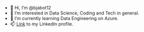 - 👋 Hi, I’m @bjabot12
- 👀 I’m interested in Data Science, Coding and Tech in general.
- 🌱 I’m currently learning Data Engineering on Azure.
- 📫 [Link](https://www.linkedin.com/in/bjarte-botnevik-336a7317b/) to my LinkedIn profile.

<!---
bjabot12/bjabot12 is a ✨ special ✨ repository because its `README.md` (this file) appears on your GitHub profile.
You can click the Preview link to take a look at your changes.
--->
